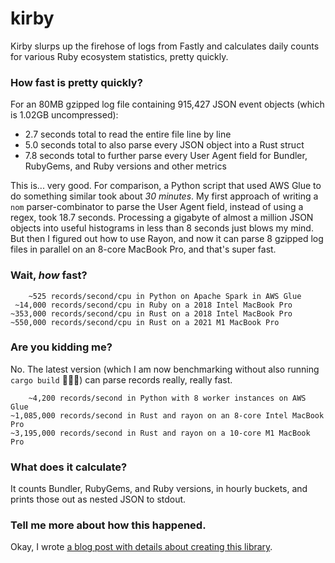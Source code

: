 # kirby

Kirby slurps up the firehose of logs from Fastly and calculates daily counts for various Ruby ecosystem statistics, pretty quickly.

### How fast is pretty quickly?

For an 80MB gzipped log file containing 915,427 JSON event objects (which is 1.02GB uncompressed):

- 2.7 seconds total to read the entire file line by line
- 5.0 seconds total to also parse every JSON object into a Rust struct
- 7.8 seconds total to further parse every User Agent field for Bundler, RubyGems, and Ruby versions and other metrics

This is... very good. For comparison, a Python script that used AWS Glue to do something similar took about _30 minutes_. My first approach of writing a `nom` parser-combinator to parse the User Agent field, instead of using a regex, took 18.7 seconds. Processing a gigabyte of almost a million JSON objects into useful histograms in less than 8 seconds just blows my mind. But then I figured out how to use Rayon, and now it can parse 8 gzipped log files in parallel on an 8-core MacBook Pro, and that's super fast.

### Wait, _how_ fast?

        ~525 records/second/cpu in Python on Apache Spark in AWS Glue
     ~14,000 records/second/cpu in Ruby on a 2018 Intel MacBook Pro
    ~353,000 records/second/cpu in Rust on a 2018 Intel MacBook Pro
    ~550,000 records/second/cpu in Rust on a 2021 M1 MacBook Pro

### Are you kidding me?

No. The latest version (which I am now benchmarking without also running `cargo build` 🤦🏻‍♂️) can parse records really, really fast.

        ~4,200 records/second in Python with 8 worker instances on AWS Glue
    ~1,085,000 records/second in Rust and rayon on an 8-core Intel MacBook Pro
    ~3,195,000 records/second in Rust and rayon on a 10-core M1 MacBook Pro

### What does it calculate?

It counts Bundler, RubyGems, and Ruby versions, in hourly buckets, and prints those out as nested JSON to stdout.

### Tell me more about how this happened.

Okay, I wrote [a blog post with details about creating this library](https://andre.arko.net/2018/10/25/parsing-logs-230x-faster-with-rust/).
